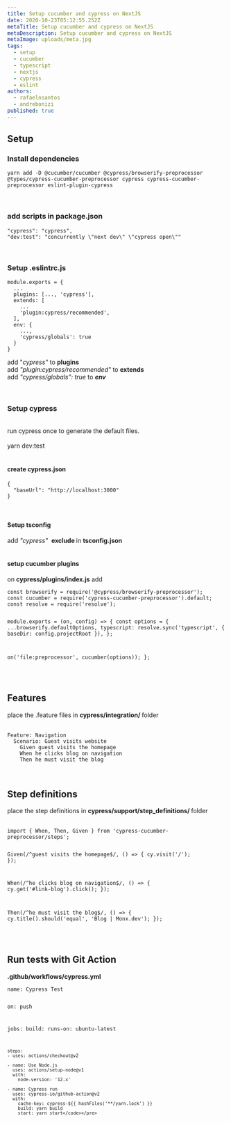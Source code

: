 ```yaml
---
title: Setup cucumber and cypress on NextJS
date: 2020-10-23T05:12:55.252Z
metaTitle: Setup cucumber and cypress on NextJS
metaDescription: Setup cucumber and cypress on NextJS
metaImage: uploads/meta.jpg
tags:
  - setup
  - cucumber
  - typescript
  - nextjs
  - cypress
  - eslint
authors:
  - rafaelnsantos
  - andrebonizi
published: true
---
```

<h2>Setup</h2>
<h3>Install dependencies</h3>
<div>
<pre class="language-css"><code>yarn add -D @cucumber/cucumber @cypress/browserify-preprocessor @types/cypress-cucumber-preprocessor cypress cypress-cucumber-preprocessor eslint-plugin-cypress</code></pre>
</div>
<div>&nbsp;</div>
<h3>add scripts in package.json</h3>
<pre class="language-markup"><code>"cypress": "cypress",
"dev:test": "concurrently \"next dev\" \"cypress open\""</code></pre>
<div>&nbsp;</div>
<h3>Setup .eslintrc.js</h3>
<pre class="language-javascript"><code>module.exports = {
  ...
  plugins: [..., 'cypress'],
  extends: [
    ...
    'plugin:cypress/recommended',
  ],
  env: {
    ...,
    'cypress/globals': true
  }
}</code></pre>
<div>add "<em>cypress"</em>&nbsp;to <strong>plugins</strong></div>
<div>add <em>"plugin:cypress/recommended"</em> to <strong>extends</strong></div>
<div>add <em>"cypress/globals": true</em> to <strong><em>env</em></strong></div>
<p>&nbsp;</p>
<h3>Setup cypress</h3>
<div>&nbsp;</div>
<div>run&nbsp;cypress&nbsp;once&nbsp;to&nbsp;generate&nbsp;the&nbsp;default&nbsp;files.</div>
<div>&nbsp;</div>
<div>yarn dev:test</div>
<div>&nbsp;</div>
<h4>create&nbsp;cypress.json</h4>
<div>
<pre class="language-markup"><code>{
  "baseUrl": "http://localhost:3000"
} </code></pre>
<p>&nbsp;</p>
</div>
<h4>Setup tsconfig</h4>
<div>add<em> "cypress"</em>&nbsp; <strong>exclude </strong>in <strong>tsconfig.json</strong></div>
<div>&nbsp;</div>
<h4>setup cucumber plugins</h4>
<div>on <strong>cypress/plugins/index.js</strong>&nbsp;add&nbsp;</div>
<div>
<pre class="language-javascript"><code>const browserify = require('@cypress/browserify-preprocessor');
const cucumber = require('cypress-cucumber-preprocessor').default;
const resolve = require('resolve');


module.exports = (on, config) =&gt; {
  const options = {
    ...browserify.defaultOptions,
    typescript: resolve.sync('typescript', { baseDir: config.projectRoot }),
  };


  on('file:preprocessor', cucumber(options));
};</code></pre>
<p>&nbsp;</p>
</div>
<h2>Features</h2>
<div>place the .feature files in <strong>cypress/integration/ </strong>folder</div>
<div>&nbsp;</div>
<div>
<pre class="language-markup"><code>Feature: Navigation
  Scenario: Guest visits website
    Given guest visits the homepage
    When he clicks blog on navigation
    Then he must visit the blog</code></pre>
<p>&nbsp;</p>
</div>
<h2>Step definitions</h2>
<div>place the step definitions in <strong>cypress/support/step_definitions/ </strong>folder</div>
<div>&nbsp;</div>
<div>
<pre class="language-javascript"><code>import { When, Then, Given } from 'cypress-cucumber-preprocessor/steps';

Given(/^guest visits the homepage$/, () =&gt; {
  cy.visit('/');
});

When(/^he clicks blog on navigation$/, () =&gt; {
  cy.get('#link-blog').click();
});

Then(/^he must visit the blog$/, () =&gt; {
  cy.title().should('equal', 'Blog | Monx.dev');
});</code></pre>
<p>&nbsp;</p>
<h2>Run tests with Git Action</h2>
<p><strong>.github/workflows/cypress.yml</strong></p>
<pre class="language-markup"><code>name: Cypress Test

on: push

jobs:
  build:
    runs-on: ubuntu-latest

    steps:
    - uses: actions/checkout@v2

    - name: Use Node.js
      uses: actions/setup-node@v1
      with:
        node-version: '12.x'

    - name: Cypress run
      uses: cypress-io/github-action@v2
      with:
        cache-key: cypress-${{ hashFiles('**/yarn.lock') }}
        build: yarn build
        start: yarn start</code></pre>
</div>